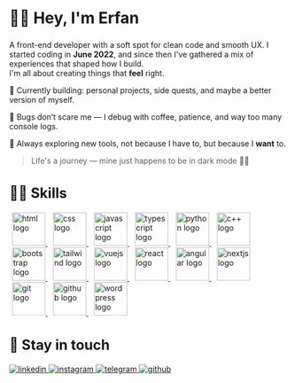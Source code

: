 <h1 align="left">👨‍💻 Hey, I'm Erfan</h1>

###

A front-end developer with a soft spot for clean code and smooth UX. I started coding in **June 2022**, and since then I've gathered a mix of experiences that shaped how I build.  
I'm all about creating things that **feel** right.

🔧 Currently building: personal projects, side quests, and maybe a better version of myself.

🐞 Bugs don’t scare me — I debug with coffee, patience, and way too many console logs.

🚀 Always exploring new tools, not because I have to, but because I **want** to.

> Life's a journey — mine just happens to be in dark mode 🚂🌌


<h3 align="left" style="font-size:25px; margin-bottom:20px">👨‍💻 Skills</h3>

<div align="left">
  <a href="https://www.w3schools.com/html/" target="_blank" style="margin: 5px;">
    <img src="https://skillicons.dev/icons?i=html" height="60" alt="html logo" />
  </a>
  <a href="https://www.w3schools.com/css/" target="_blank" style="margin: 5px;">
    <img src="https://skillicons.dev/icons?i=css" height="60" alt="css logo" />
  </a>
  <a href="https://www.javascript.com/" target="_blank" style="margin: 5px;">
    <img src="https://skillicons.dev/icons?i=js" height="60" alt="javascript logo" />
  </a>
  <a href="https://www.typescriptlang.org/" target="_blank" style="margin: 5px;">
    <img src="https://skillicons.dev/icons?i=typescript" height="60" alt="typescript logo" />
  </a>
  <a href="https://www.python.org/" target="_blank" style="margin: 5px;">
    <img src="https://skillicons.dev/icons?i=python" height="60" alt="python logo" />
  </a>
  <a href="https://cplusplus.com/" target="_blank" style="margin: 5px;">
    <img src="https://skillicons.dev/icons?i=cpp" height="60" alt="c++ logo" />
  </a>
</div>

<div align="left">
<a href="https://getbootstrap.com/" target="_blank" style="margin: 5px;">
    <img src="https://skillicons.dev/icons?i=bootstrap" height="60" alt="bootstrap logo" />
  </a>
  <a href="https://tailwindcss.com/" target="_blank" style="margin: 5px;">
    <img src="https://skillicons.dev/icons?i=tailwind" height="60" alt="tailwind logo" />
  </a>
  <a href="https://vuejs.org/" target="_blank" style="margin: 5px;">
    <img src="https://skillicons.dev/icons?i=vue" height="60" alt="vuejs logo" />
  </a>
  <a href="https://reactjs.org/" target="_blank" style="margin: 5px;">
    <img src="https://skillicons.dev/icons?i=react" height="60" alt="react logo" />
  </a>
  <a href="https://angular.io/" target="_blank" style="margin: 5px;">
    <img src="https://skillicons.dev/icons?i=angular" height="60" alt="angular logo" />
  </a>
  <a href="https://nextjs.org/" target="_blank" style="margin: 5px;">
    <img src="https://skillicons.dev/icons?i=nextjs" height="60" alt="nextjs logo" />
  </a>
  <a href="https://git-scm.com/" target="_blank" style="margin: 5px;">
    <img src="https://skillicons.dev/icons?i=git" height="60" alt="git logo" />
  </a>
    <a href="https://github.com/" target="_blank" style="margin: 5px;">
    <img src="https://skillicons.dev/icons?i=github" height="60" alt="github logo" />
  </a>
  <a href="https://wordpress.org/" target="_blank" style="margin: 5px;">
    <img src="https://skillicons.dev/icons?i=wordpress" height="60" alt="wordpress logo" />
  </a>
</div>

###

<h3 align="left" style="font-size:25px; margin-bottom:20px">🤙 Stay in touch</h3>

<div align="left">
  <a href="https://www.linkedin.com/in/erfan-jebely-79a9a52a5/" target="_blank">
    <img src="https://img.shields.io/badge/linkedin-%231E77B5.svg?&style=for-the-badge&logo=linkedin&logoColor=white" alt="linkedin" style="margin-bottom: 5px;" />
  </a>
  <a href="https://www.instagram.com/erfan_devsol" target="_blank">
    <img src="https://img.shields.io/badge/instagram-%23000000.svg?&style=for-the-badge&logo=instagram&logoColor=white" alt="instagram" style="margin-bottom: 5px;" />
  </a>
  <a href="https://t.me/Erfan_Jebely" target="_blank">
    <img src="https://img.shields.io/badge/telegram-%2300AEEF.svg?&style=for-the-badge&logo=telegram&logoColor=white" alt="telegram" style="margin-bottom: 5px;" />
  </a>
  <a href="https://github.com/erfandevsol" target="_blank">
    <img src="https://img.shields.io/badge/github-%2324292e.svg?&style=for-the-badge&logo=github&logoColor=white" alt="github" style="margin-bottom: 5px;" />
  </a>
</div>
